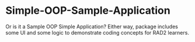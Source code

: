 # Simple-OOP-Sample-Application
Or is it a Sample OOP Simple Application? Either way, package includes some UI and some logic to demonstrate coding concepts for RAD2 learners.
